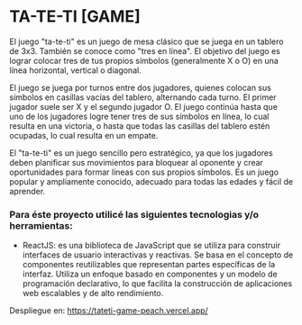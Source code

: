# TA-TE-TI [GAME]
El juego "ta-te-ti" es un juego de mesa clásico que se juega en un tablero de 3x3. También se conoce como "tres en línea". El objetivo del juego es lograr colocar tres de tus propios símbolos (generalmente X o O) en una línea horizontal, vertical o diagonal.

El juego se juega por turnos entre dos jugadores, quienes colocan sus símbolos en casillas vacías del tablero, alternando cada turno. El primer jugador suele ser X y el segundo jugador O. El juego continúa hasta que uno de los jugadores logre tener tres de sus símbolos en línea, lo cual resulta en una victoria, o hasta que todas las casillas del tablero estén ocupadas, lo cual resulta en un empate.

El "ta-te-ti" es un juego sencillo pero estratégico, ya que los jugadores deben planificar sus movimientos para bloquear al oponente y crear oportunidades para formar líneas con sus propios símbolos. Es un juego popular y ampliamente conocido, adecuado para todas las edades y fácil de aprender.

### Para éste proyecto utilicé las siguientes tecnologias y/o herramientas:

- ReactJS: es una biblioteca de JavaScript que se utiliza para construir interfaces de usuario interactivas y reactivas. 
Se basa en el concepto de componentes reutilizables que representan partes específicas de la interfaz. 
Utiliza un enfoque basado en componentes y un modelo de programación declarativo, lo que facilita la construcción de aplicaciones web escalables y de alto rendimiento.

Despliegue en: https://tateti-game-peach.vercel.app/
